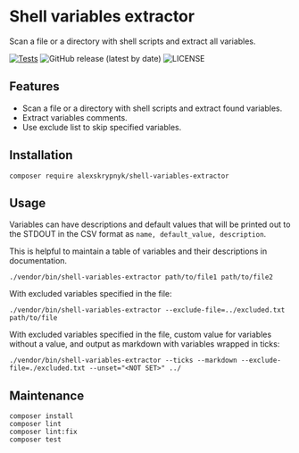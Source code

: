# Shell variables extractor

Scan a file or a directory with shell scripts and extract all variables.

[![Tests](https://github.com/AlexSkrypnyk/shell-variables-extractor/actions/workflows/test.yml/badge.svg)](https://github.com/AlexSkrypnyk/shell-variables-extractor/actions/workflows/test.yml)
![GitHub release (latest by date)](https://img.shields.io/github/v/release/AlexSkrypnyk/shell-variables-extractor)
![LICENSE](https://img.shields.io/github/license/AlexSkrypnyk/shell-variables-extractor)

## Features

- Scan a file or a directory with shell scripts and extract found variables.
- Extract variables comments.
- Use exclude list to skip specified variables.

## Installation

    composer require alexskrypnyk/shell-variables-extractor

## Usage

Variables can have descriptions and default values that will be printed out
to the STDOUT in the CSV format as `name, default_value, description`.

This is helpful to maintain a table of variables and their descriptions in
documentation.

    ./vendor/bin/shell-variables-extractor path/to/file1 path/to/file2

With excluded variables specified in the file:

    ./vendor/bin/shell-variables-extractor --exclude-file=../excluded.txt path/to/file

With excluded variables specified in the file, custom value for variables without a value, and output as markdown with variables wrapped in ticks:
   
    ./vendor/bin/shell-variables-extractor --ticks --markdown --exclude-file=./excluded.txt --unset="<NOT SET>" ../   

## Maintenance

    composer install
    composer lint
    composer lint:fix
    composer test
